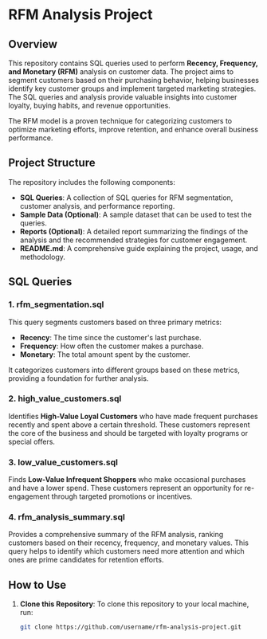 # RFM Analysis Project

## Overview

This repository contains SQL queries used to perform **Recency, Frequency, and Monetary (RFM)** analysis on customer data. The project aims to segment customers based on their purchasing behavior, helping businesses identify key customer groups and implement targeted marketing strategies. The SQL queries and analysis provide valuable insights into customer loyalty, buying habits, and revenue opportunities.

The RFM model is a proven technique for categorizing customers to optimize marketing efforts, improve retention, and enhance overall business performance.

## Project Structure

The repository includes the following components:

- **SQL Queries**: A collection of SQL queries for RFM segmentation, customer analysis, and performance reporting.
- **Sample Data (Optional)**: A sample dataset that can be used to test the queries.
- **Reports (Optional)**: A detailed report summarizing the findings of the analysis and the recommended strategies for customer engagement.
- **README.md**: A comprehensive guide explaining the project, usage, and methodology.

## SQL Queries

### 1. **rfm_segmentation.sql**
   This query segments customers based on three primary metrics:
   - **Recency**: The time since the customer's last purchase.
   - **Frequency**: How often the customer makes a purchase.
   - **Monetary**: The total amount spent by the customer.
   
   It categorizes customers into different groups based on these metrics, providing a foundation for further analysis.

### 2. **high_value_customers.sql**
   Identifies **High-Value Loyal Customers** who have made frequent purchases recently and spent above a certain threshold. These customers represent the core of the business and should be targeted with loyalty programs or special offers.

### 3. **low_value_customers.sql**
   Finds **Low-Value Infrequent Shoppers** who make occasional purchases and have a lower spend. These customers represent an opportunity for re-engagement through targeted promotions or incentives.

### 4. **rfm_analysis_summary.sql**
   Provides a comprehensive summary of the RFM analysis, ranking customers based on their recency, frequency, and monetary values. This query helps to identify which customers need more attention and which ones are prime candidates for retention efforts.



## How to Use

1. **Clone this Repository**:
   To clone this repository to your local machine, run:
   ```bash
   git clone https://github.com/username/rfm-analysis-project.git
